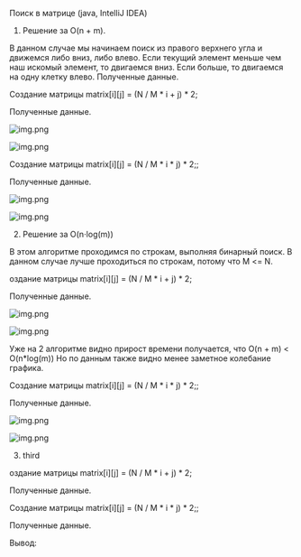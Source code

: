 Поиск в матрице (java, IntelliJ IDEA)
1) Решение за O(n + m).

В данном случае мы начинаем поиск из правого верхнего угла и движемся либо вниз, либо влево. Если текущий элемент меньше чем наш искомый элемент, то двигаемся вниз. Если больше, то двигаемся на одну клетку влево.
Полученные данные.

Создание матрицы matrix[i][j] = (N / M * i + j) * 2;

Полученные данные.

![img.png](Photo/img3.png)

![img.png](Photo/img2.png)

Создание матрицы matrix[i][j] = (N / M * i * j) * 2;;

Полученные данные.

![img.png](Photo/img6.png)

![img.png](Photo/img7.png)


2) Решение за O(n⋅log(m))

В этом алгоритме проходимся по строкам, выполняя бинарный поиск. В данном случае лучше проходиться по строкам, потому что M <= N.

оздание матрицы matrix[i][j] = (N / M * i + j) * 2;

Полученные данные.

![img.png](Photo/img4.png)

![img.png](Photo/img5.png)

Уже на 2 алгоритме видно прирост времени получается, что O(n + m) < O(n*log(m))
Но по данным также видно менее заметное колебание графика.

Создание матрицы matrix[i][j] = (N / M * i * j) * 2;;

Полученные данные.

![img.png](Photo/img8.png)

![img.png](Photo/img9.png)

3) third

оздание матрицы matrix[i][j] = (N / M * i + j) * 2;

Полученные данные.


Создание матрицы matrix[i][j] = (N / M * i * j) * 2;;

Полученные данные.

Вывод: